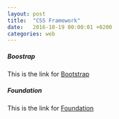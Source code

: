 ```yaml
---
layout: post
title:  "CSS Framework"
date:   2016-10-19 00:00:01 +0200
categories: web
---
```


##### **Boostrap**
This is the link for [Bootstrap][link-bootstrap]

##### **Foundation**
This is the link for [Foundation][link-foundation]

[link-bootstrap]: http://getbootstrap.com/
[link-foundation]: http://foundation.zurb.com/
